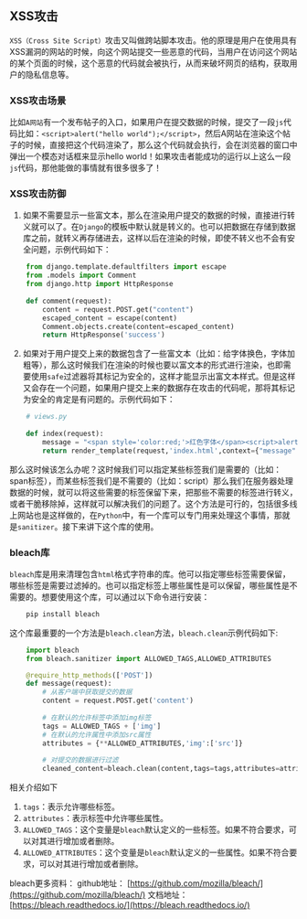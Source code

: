 ## XSS攻击

`XSS（Cross Site Script）`攻击又叫做跨站脚本攻击。他的原理是用户在使用具有XSS漏洞的网站的时候，向这个网站提交一些恶意的代码，当用户在访问这个网站的某个页面的时候，这个恶意的代码就会被执行，从而来破坏网页的结构，获取用户的隐私信息等。

### XSS攻击场景

比如`A网站`有一个发布帖子的入口，如果用户在提交数据的时候，提交了一段`js`代码比如：`<script>alert("hello world");</script>`，然后A网站在渲染这个帖子的时候，直接把这个代码渲染了，那么这个代码就会执行，会在浏览器的窗口中弹出一个模态对话框来显示hello world！如果攻击者能成功的运行以上这么一段`js`代码，那他能做的事情就有很多很多了！

### XSS攻击防御

1. 如果不需要显示一些富文本，那么在渲染用户提交的数据的时候，直接进行转义就可以了。在`Django`的模板中默认就是转义的。也可以把数据在存储到数据库之前，就转义再存储进去，这样以后在渲染的时候，即使不转义也不会有安全问题，示例代码如下：
```python
    from django.template.defaultfilters import escape
    from .models import Comment
    from django.http import HttpResponse
    
    def comment(request):
        content = request.POST.get("content")
        escaped_content = escape(content)
        Comment.objects.create(content=escaped_content)
        return HttpResponse('success')
```
2. 如果对于用户提交上来的数据包含了一些富文本（比如：给字体换色，字体加粗等），那么这时候我们在渲染的时候也要以富文本的形式进行渲染，也即需要使用`safe`过滤器将其标记为安全的，这样才能显示出富文本样式。但是这样又会存在一个问题，如果用户提交上来的数据存在攻击的代码呢，那将其标记为安全的肯定是有问题的。示例代码如下：
```python
    # views.py
    
    def index(request):
        message = "<span style='color:red;'>红色字体</span><script>alert('hello world');</script>";
        return render_template(request,'index.html',context={"message":message})
```
那么这时候该怎么办呢？这时候我们可以指定某些标签我们是需要的（比如：span标签），而某些标签我们是不需要的（比如：script）那么我们在服务器处理数据的时候，就可以将这些需要的标签保留下来，把那些不需要的标签进行转义，或者干脆移除掉，这样就可以解决我们的问题了。这个方法是可行的，包括很多线上网站也是这样做的，在`Python`中，有一个库可以专门用来处理这个事情，那就是`sanitizer`。接下来讲下这个库的使用。

### bleach库

`bleach`库是用来清理包含`html`格式字符串的库。他可以指定哪些标签需要保留，哪些标签是需要过滤掉的。也可以指定标签上哪些属性是可以保留，哪些属性是不需要的。想要使用这个库，可以通过以下命令进行安装：
```python
    pip install bleach
```
这个库最重要的一个方法是`bleach.clean`方法，`bleach.clean`示例代码如下:
```python
    import bleach
    from bleach.sanitizer import ALLOWED_TAGS,ALLOWED_ATTRIBUTES

    @require_http_methods(['POST'])
    def message(request):
        # 从客户端中获取提交的数据
        content = request.POST.get('content')
    
        # 在默认的允许标签中添加img标签
        tags = ALLOWED_TAGS + ['img']
        # 在默认的允许属性中添加src属性
        attributes = {**ALLOWED_ATTRIBUTES,'img':['src']}
    
        # 对提交的数据进行过滤
        cleaned_content=bleach.clean(content,tags=tags,attributes=attributes)
```
相关介绍如下
1. `tags`：表示允许哪些标签。
2. `attributes`：表示标签中允许哪些属性。
3. `ALLOWED_TAGS`：这个变量是`bleach`默认定义的一些标签。如果不符合要求，可以对其进行增加或者删除。
4. `ALLOWED_ATTRIBUTES`：这个变量是`bleach`默认定义的一些属性。如果不符合要求，可以对其进行增加或者删除。

bleach更多资料：
github地址： [https://github.com/mozilla/bleach/](https://github.com/mozilla/bleach/)
文档地址： [https://bleach.readthedocs.io/](https://bleach.readthedocs.io/)

